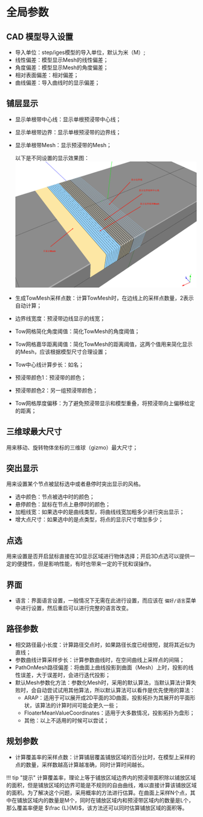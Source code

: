 # 全局参数

## CAD 模型导入设置

- 导入单位：step/iges模型的导入单位，默认为米（M）;
- 线性偏差：模型显示Mesh的线性偏差；
- 角度偏差：模型显示Mesh的角度偏差；
- 相对表面偏差：相对偏差；
- 曲线偏差：导入曲线时的显示偏差；

## 铺层显示

- 显示单根带中心线：显示单根预浸带中心线；
- 显示单根带边界：显示单根预浸带的边界线；
- 显示单根带Mesh：显示预浸带的Mesh；

    以下是不同设置的显示效果图：
    ![tow_visual](./images/tow_visual.png)


- 生成TowMesh采样点数：计算TowMesh时，在边线上的采样点数量，2表示自动计算；
- 边界线宽度：预浸带边线显示的线宽；
- Tow网格简化角度阈值：简化TowMesh的角度阈值；
- Tow网格嘉华距离阈值：简化TowMesh的距离阈值，这两个值用来简化显示的Mesh，应该根据模型尺寸合理设置；
- Tow中心线计算步长：如名；
- 预浸带颜色1：预浸带的颜色；
- 预浸带颜色2：另一组预浸带颜色；
- Tow网格厚度偏移：为了避免预浸带显示和模型重叠，将预浸带向上偏移给定的距离；
  
## 三维球最大尺寸

用来移动、旋转物体坐标的三维球（gizmo）最大尺寸；

## 突出显示

用来设置某个节点被鼠标选中或者悬停时突出显示的风格。

- 选中颜色：节点被选中时的颜色；
- 悬停颜色：鼠标在节点上悬停时的颜色；
- 加粗线宽：如果选中的是曲线类型，将曲线线宽加粗多少进行突出显示；
- 增大点尺寸：如果选中的是点类型，将点的显示尺寸增加多少；

## 点选

用来设置是否开启鼠标直接在3D显示区域进行物体选择；开启3D点选可以提供一定的便捷性，但是影响性能，有时也带来一定的干扰和误操作。

## 界面

- 语言：界面语言设置，一般情况下无需在此进行设置，而应该在 `偏好/语言`菜单中进行设置，然后重启可以进行完整的语言改变。
  
## 路径参数

- 相交路径最小长度：计算路径交点时，如果路径长度已经很短，就将其近似为直线；
- 参数曲线计算采样步长：计算参数曲线时，在空间曲线上采样点的间隔；
- PathOnMesh路径偏差：将曲面上曲线投影到曲面（Mesh）上时，投影的线性误差，大于误差时，会进行迭代投影；
- 默认Mesh参数化方法：参数化Mesh时，采用的默认算法，当默认算法计算失败时，会自动尝试试用其他算法，所以默认算法可以看作是优先使用的算法：
    - ARAP：适用于可以展开成2D平面的3D曲面，投影拓扑为其展开的平面形状，该算法的计算时间可能会更久一些；
    - FloaterMeanValueCoordinates：适用于大多数情况，投影拓扑为盘形；
    - 其他：以上不适用的时候可以尝试；

## 规划参数

- 计算覆盖率的采样点数：计算铺层覆盖铺放区域的百分比时，在模型上采样的点的数量，采样数越高计算越准确，同时计算时间越长。

!!! tip  "提示"
    计算覆盖率，理论上等于铺放区域边界内的预浸带面积除以铺放区域的面积，但是铺放区域的边界可能是不规则的自由曲线，难以直接计算该铺放区域的面积。为了解决这个问题，采用概率的方法进行估算。在曲面上采样N个点，其中在铺放区域内的数量是M个，同时在铺放区域内和预浸带区域内的数量是L个，那么覆盖率便是 $\frac {L}{M}$，该方法还可以同时估算铺放区域的面积等。